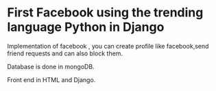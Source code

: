 # First Facebook using the trending language Python in Django

Implementation of facebook , you can create profile like facebook,send friend requests and can also block them.

Database is done in mongoDB.

Front end in HTML and Django.


